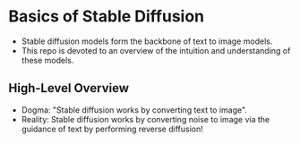 # Basics of Stable Diffusion
* Stable diffusion models form the backbone of text to image models.
* This repo is devoted to an overview of the intuition and understanding of these models.


## High-Level Overview
* Dogma: "Stable diffusion works by converting text to image".
* Reality: Stable diffusion works by converting noise to image via the guidance of text by performing reverse diffusion!
